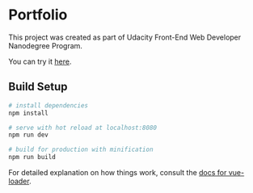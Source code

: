 # Portfolio

This project was created as part of Udacity Front-End Web Developer Nanodegree Program.

You can try it [here](https://mashaka.github.io/Portfolio/).

## Build Setup

``` bash
# install dependencies
npm install

# serve with hot reload at localhost:8080
npm run dev

# build for production with minification
npm run build
```

For detailed explanation on how things work, consult the [docs for vue-loader](http://vuejs.github.io/vue-loader).
